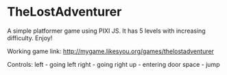 # TheLostAdventurer
A simple platformer game using PIXI JS.
It has 5 levels with increasing difficulty.
Enjoy!

Working game link:
http://mygame.likesyou.org/games/thelostadventurer

Controls:
left    - going left
right   - going right
up      - entering door
space   - jump

